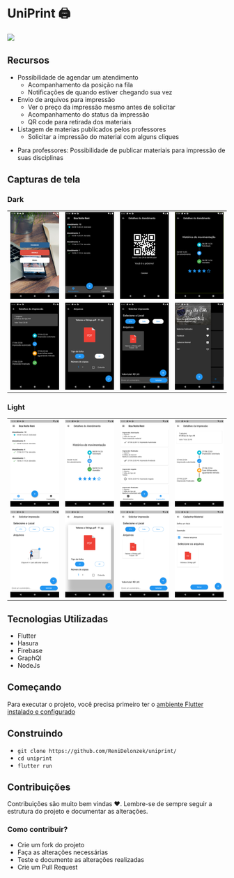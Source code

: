 # UniPrint 🖨 

<img src="https://img.shields.io/github/license/ReniDelonzek/uniprint">

## Recursos

- Possibilidade de agendar um atendimento
  - Acompanhamento da posição na fila
  - Notificações de quando estiver chegando sua vez
- Envio de arquivos para impressão
  - Ver o preço da impressão mesmo antes de solicitar
  - Acompanhamento do status da impressão
  - QR code para retirada dos materiais
- Listagem de materias publicados pelos professores
  - Solicitar a impressão do material com alguns cliques
* Para professores: Possibilidade de publicar materiais para impressão de suas disciplinas

## Capturas de tela

### Dark

 <table>
  <tr> 
    <td><img src="https://github.com/ReniDelonzek/uniprint/blob/master/capturas_tela/Screenshot_1599450540.png" width="280px" /></td>
    <td><img src="https://github.com/ReniDelonzek/uniprint/blob/master/capturas_tela/Screenshot_1599450423.png" width="280px" /></td>
    <td><img src="https://github.com/ReniDelonzek/uniprint/blob/master/capturas_tela/Screenshot_1599450431.png" width="280px" /></td>
    <td><img src="https://github.com/ReniDelonzek/uniprint/blob/master/capturas_tela/Screenshot_1599451196.png" width="280px" /></td>
    
  <tr>
    <td><img src="https://github.com/ReniDelonzek/uniprint/blob/master/capturas_tela/Screenshot_1599450437.png" width="280px" /></td>
    <td><img src="https://github.com/ReniDelonzek/uniprint/blob/master/capturas_tela/Screenshot_1599450455.png" width="280px" /></td>
    <td><img src="https://github.com/ReniDelonzek/uniprint/blob/master/capturas_tela/Screenshot_1599450460.png" width="280px" /></td>
    <td><img src="https://github.com/ReniDelonzek/uniprint/blob/master/capturas_tela/Screenshot_1599450464.png" width="280px" /></td>
    
    
  </tr>
</table>

### Light

 <table>
  <tr> 
    <td><img src="https://github.com/ReniDelonzek/uniprint/blob/master/capturas_tela/Screenshot_1599450657.png" width="280px" /></td>
    <td><img src="https://github.com/ReniDelonzek/uniprint/blob/master/capturas_tela/Screenshot_1599450661.png" width="280px" /></td>
    <td><img src="https://github.com/ReniDelonzek/uniprint/blob/master/capturas_tela/Screenshot_1599450672.png" width="280px" /></td>
    <td><img src="https://github.com/ReniDelonzek/uniprint/blob/master/capturas_tela/Screenshot_1599450674.png" width="280px" /></td>
  <tr>
    <td><img src="https://github.com/ReniDelonzek/uniprint/blob/master/capturas_tela/Screenshot_1599450687.png" width="280px" /></td>
    <td><img src="https://github.com/ReniDelonzek/uniprint/blob/master/capturas_tela/Screenshot_1599450698.png" width="280px" /></td>
    <td><img src="https://github.com/ReniDelonzek/uniprint/blob/master/capturas_tela/Screenshot_1599450708.png" width="280px" /></td>
    <td><img src="https://github.com/ReniDelonzek/uniprint/blob/master/capturas_tela/Screenshot_1599450742.png" width="280px" /></td>
  </tr>
</table>

## Tecnologias Utilizadas

- Flutter
- Hasura
- Firebase
- GraphQl
- NodeJs

## Começando

Para executar o projeto, você precisa primeiro ter o <a href="https://flutter.dev/docs/get-started/install">ambiente Flutter instalado e configurado</a>

## Construindo

- `git clone https://github.com/ReniDelonzek/uniprint/`
- `cd uniprint`
- `flutter run`

## Contribuições

Contribuições são muito bem vindas ❤. Lembre-se de sempre seguir a estrutura do projeto e documentar as alterações.

### Como contribuir?

- Crie um fork do projeto
- Faça as alterações necessárias
- Teste e documente as alterações realizadas
- Crie um Pull Request
